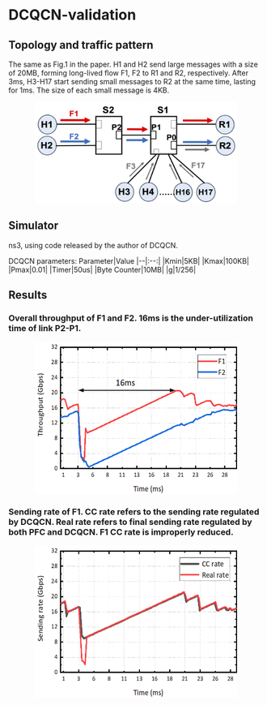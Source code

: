 # DCQCN-validation
## Topology and traffic pattern
The same as Fig.1 in the paper. H1 and H2 send large messages with a size of 20MB, forming long-lived flow F1, F2 to R1 and R2, respectively. After 3ms, H3-H17 start sending small messages to R2 at the same time, lasting for 1ms. The size of each small message is 4KB.
<div align="center"><img width="400" height="200" src="https://github.com/sc20anonymous/DCQCN-validation/raw/master/topology.png"/></div>

## Simulator 
ns3, using code released by the author of DCQCN.

DCQCN parameters:
Parameter|Value
|--|:--:|
|Kmin|5KB|
|Kmax|100KB|
|Pmax|0.01|
|Timer|50us|
|Byte Counter|10MB|
|g|1/256|

## Results
### Overall throughput of F1 and F2. 16ms is the under-utilization time of link P2-P1.
<div align="center"><img width="400" height="300" src="https://github.com/sc20anonymous/DCQCN-validation/raw/master/dcqcn_overall_throughput.png"/></div>

### Sending rate of F1. CC rate refers to the sending rate regulated by DCQCN. Real rate refers to final sending rate regulated by both PFC and DCQCN. F1 CC rate is improperly reduced. 
<div align="center"><img width="400" height="300" src="https://github.com/sc20anonymous/DCQCN-validation/raw/master/dcqcn_cc_rate.png"/></div>
